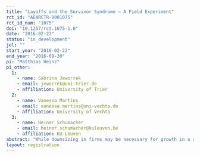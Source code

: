 ```yaml
---
title: "Layoffs and the Survivor Syndrome – A Field Experiment"
rct_id: "AEARCTR-0001075"
rct_id_num: "1075"
doi: "10.1257/rct.1075-1.0"
date: "2016-02-22"
status: "in_development"
jel: ""
start_year: "2016-02-22"
end_year: "2016-09-30"
pi: "Matthias Heinz"
pi_other:
  1:
    - name: Sabrina Jeworrek
    - email: jeworrek@uni-trier.de
    - affiliation: University of Trier
  2:
    - name: Vanessa Martins
    - email: vanessa.mertins@uni-vechta.de
    - affiliation: University of Vechta
  3:
    - name: Heiner Schumacher
    - email: heiner.schumacher@kuleuven.be
    - affiliation: KU Leuven
abstract: "While downsizing in firms may be necessary for growth in a dynamic economy, layoffs are often discussed controversially in the general public and in the media. A significant amount of psychological literature suggests that downsizing creates costs associated with a decrease in work morale and motivation of those who remain employed in the company. This phenomenon is called “survivor syndrome.” To analyze the survivor syndrome, we conduct a field experiment in which subjects work in a natural work environment, and in which layoffs can be implemented in randomized manner. Subjects perform a telephone survey at a call center, which we rent for several weeks. The main output variable is the number of calls made. Between our treatments we vary the information that we provide to the non-fired subjects about the layoffs of their co-workers. To study heterogeneity in subjects’ reactions to layoffs, the field experiment will be followed by an online experiment that produces a measure of subjects’ direct and indirect negative reciprocity. "
layout: registration
---
```



